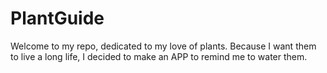 # PlantGuide

Welcome to my repo, dedicated to my love of plants. Because I want them to live a long life, I decided to make an APP to remind me to water them.
